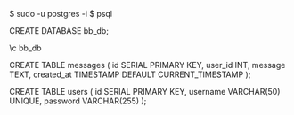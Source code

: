 $ sudo -u postgres -i
$ psql

CREATE DATABASE bb_db;

\c bb_db

CREATE TABLE messages (
    id SERIAL PRIMARY KEY,
    user_id INT,
    message TEXT,
    created_at TIMESTAMP DEFAULT CURRENT_TIMESTAMP
);

CREATE TABLE users (
    id SERIAL PRIMARY KEY,
    username VARCHAR(50) UNIQUE,
    password VARCHAR(255)
);

